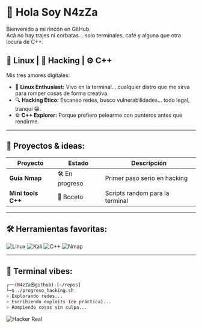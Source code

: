 # 👋 Hola Soy N4zZa

Bienvenido a mi rincón en GitHub.  
Acá no hay trajes ni corbatas... solo terminales, café y alguna que otra locura de C++.

## 🐧 Linux | 🔐 Hacking | ⚙️ C++

Mis tres amores digitales:

- 🐧 **Linux Enthusiast:** Vivo en la terminal... cualquier distro que me sirva para romper cosas de forma creativa.
- 🔍 **Hacking Ético:** Escaneo redes, busco vulnerabilidades... todo legal, tranqui 😁.
- ⚙️ **C++ Explorer:** Porque prefiero pelearme con punteros antes que rendirme.

---

## 🚧 Proyectos & ideas:

| Proyecto            | Estado     | Descripción                     |
|--------------------|------------|---------------------------------|
| **Guía Nmap**      | 🛠️ En progreso | Primer paso serio en hacking |
| **Mini tools C++** | 🌱 Boceto    | Scripts random para la terminal|

---

## 🛠️ Herramientas favoritas:

![Linux](https://img.shields.io/badge/Linux-Terminal-informational?style=flat&logo=linux&logoColor=white)
![Kali](https://img.shields.io/badge/Kali%20Linux-Hacking-black?logo=kalilinux)
![C++](https://img.shields.io/badge/C%2B%2B-Language-blue?logo=c%2B%2B&logoColor=white)
![Nmap](https://img.shields.io/badge/Nmap-Scanner-blueviolet)

---

## 🧩 Terminal vibes:

```bash
┌──(N4zZa㉿github)-[~/repos]
└─$ ./progreso_hacking.sh
> Explorando redes...
> Escribiendo exploits (de práctica)...
> Rompiendo cosas sin culpa...

```
![Hacker Real](blob:https://web.whatsapp.com/14a680de-3bd6-4901-84da-2f30b97a66af)
